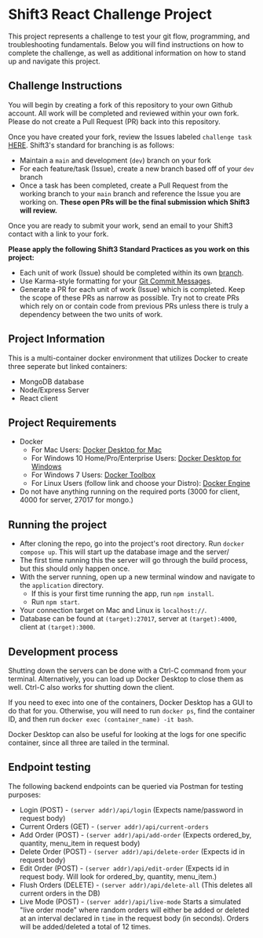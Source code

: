 # Shift3 React Challenge Project
This project represents a challenge to test your git flow, programming, and troubleshooting fundamentals. Below you will find instructions on how to complete the challenge, as well as additional information on how to stand up and navigate this project.

## Challenge Instructions
You will begin by creating a fork of this repository to your own Github account. All work will be completed and reviewed within your own fork. Please do not create a Pull Request (PR) back into this repository.

Once you have created your fork, review the Issues labeled `challenge task` [HERE](https://github.com/Shift3/react-challenge-project-jan-2023/issues?q=is%3Aissue+is%3Aopen+label%3A%22challenge+task%22). Shift3's standard for branching is as follows:

- Maintain a `main` and development (`dev`) branch on your fork
- For each feature/task (Issue), create a new branch based off of your `dev` branch
- Once a task has been completed, create a Pull Request from the working branch to your `main` branch and reference the Issue you are working on. **These open PRs will be the final submission which Shift3 will review.**

Once you are ready to submit your work, send an email to your Shift3 contact with a link to your fork.

**Please apply the following Shift3 Standard Practices as you work on this project:**
- Each unit of work (Issue) should be completed within its own [branch](https://github.com/Shift3/standards-and-practices/blob/main/standards/branching.md).
- Use Karma-style formatting for your [Git Commit Messages](https://github.com/Shift3/standards-and-practices/blob/main/standards/commits.md).
- Generate a PR for each unit of work (Issue) which is completed. Keep the scope of these PRs as narrow as possible. Try not to create PRs which rely on or contain code from previous PRs unless there is truly a dependency between the two units of work.

## Project Information

This is a multi-container docker environment that utilizes Docker to create three seperate but linked containers:

- MongoDB database
- Node/Express Server
- React client

## Project Requirements

- Docker
    - For Mac Users: [Docker Desktop for Mac](https://docs.docker.com/docker-for-mac/install/)
    - For Windows 10 Home/Pro/Enterprise Users: [Docker Desktop for Windows](https://docs.docker.com/docker-for-windows/install/)
    - For Windows 7 Users: [Docker Toolbox](https://docs.docker.com/toolbox/toolbox_install_windows/)
    - For Linux Users (follow link and choose your Distro): [Docker Engine](https://docs.docker.com/engine/install/)
- Do not have anything running on the required ports (3000 for client, 4000 for server, 27017 for mongo.)

## Running the project

- After cloning the repo, go into the project's root directory. Run `docker compose up`. This will start up the database image and the server/
 - The first time running this the server will go through the build process, but this should only happen once.
- With the server running, open up a new terminal window and navigate to the `application` directory.
    - If this is your first time running the app, run `npm install`.
    - Run `npm start`.
- Your connection target on Mac and Linux is `localhost://`. 
- Database can be found at `(target):27017`, server at `(target):4000`, client at `(target):3000`.

## Development process

Shutting down the servers can be done with a Ctrl-C command from your terminal. Alternatively, you can load up Docker Desktop to close them as well. Ctrl-C also works for shutting down the client.

If you need to exec into one of the containers, Docker Desktop has a GUI to do that for you. Otherwise, you will need to run `docker ps`, find the container ID, and then run `docker exec (container_name) -it bash`.

Docker Desktop can also be useful for looking at the logs for one specific container, since all three are tailed in the terminal.

## Endpoint testing

The following backend endpoints can be queried via Postman for testing purposes:

- Login (POST) - `(server addr)/api/login` (Expects name/password in request body)
- Current Orders (GET) - `(server addr)/api/current-orders`
- Add Order (POST) - `(server addr)/api/add-order` (Expects ordered_by, quantity, menu_item in request body)
- Delete Order (POST) - `(server addr)/api/delete-order` (Expects id in request body)
- Edit Order (POST) - `(server addr)/api/edit-order` (Expects id in request body. Will look for ordered_by, quantity, menu_item.)
- Flush Orders (DELETE) - `(server addr)/api/delete-all` (This deletes all current orders in the DB)
- Live Mode (POST) - `(server addr)/api/live-mode` Starts a simulated "live order mode" where random orders will either be added or deleted at an interval declared in `time` in the request body (in seconds). Orders will be added/deleted a total of 12 times.
